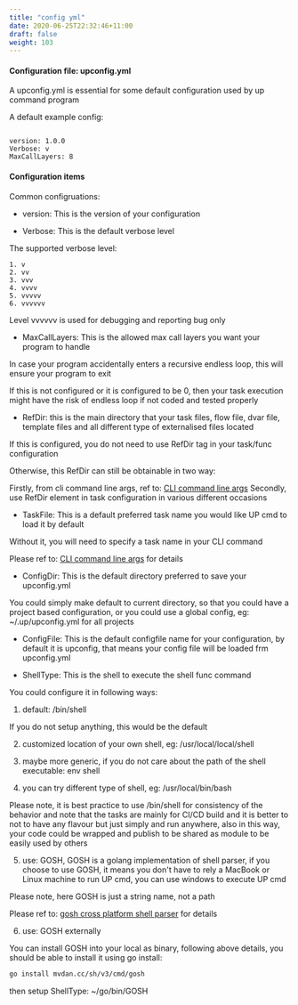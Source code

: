 ```yaml
---
title: "config yml"
date: 2020-06-25T22:32:46+11:00
draft: false
weight: 103
---
```


#### Configuration file: upconfig.yml

A upconfig.yml is essential for some default configuration used by up command program

A default example config:

```

version: 1.0.0
Verbose: v
MaxCallLayers: 8

```

#### Configuration items

Common configruations:

* version: This is the version of your configuration

* Verbose: This is the default verbose level

The supported verbose level: 

    1. v
    2. vv
    3. vvv
    4. vvvv
    5. vvvvv
    6. vvvvvv

Level vvvvvv is used for debugging and reporting bug only 

* MaxCallLayers: This is the allowed max call layers you want your program to handle

In case your program accidentally enters a recursive endless loop, this will ensure your program to exit 

If this is not configured or it is configured to be 0, then your task execution might have the risk of endless loop if not coded and tested properly
 
* RefDir: this is the main directory that your task files, flow file, dvar file, template files and all different type of externalised files located

If this is configured, you do not need to use RefDir tag in your task/func configuration

Otherwise, this RefDir can still be obtainable in two way:

Firstly, from cli command line args, ref to:  [CLI command line args](../../usage/cli_args)
Secondly, use RefDir element in task configuration in various different occasions

* TaskFile: This is a default preferred task name you would like UP cmd to load it by default

Without it, you will need to specify a task name in your CLI command

Please ref to:  [CLI command line args](../../usage/cli_args) for details

* ConfigDir: This is the default directory preferred to save your upconfig.yml

You could simply make default to current directory, so that you could have a project based configuration, or you could use a global config, eg: ~/.up/upconfig.yml for all projects

* ConfigFile: This is the default configfile name for your configuration, by default it is upconfig, that means your config file will be loaded frm upconfig.yml

* ShellType: This is the shell to execute the shell func command

You could configure it in following ways:

1. default: /bin/shell

If you do not setup anything, this would be the default

2. customized location of your own shell, eg: /usr/local/local/shell

3. maybe more generic, if you do not care about the path of the shell executable: env shell

4. you can try different type of shell, eg: /usr/local/bin/bash

Please note, it is best practice to use /bin/shell for consistency of the behavior and note that the tasks are mainly for CI/CD build and it is better to not to have any flavour but just simply and run anywhere, also in this way, your code could be wrapped and publish to be shared as module to be easily used by others

5. use: GOSH, GOSH is a golang implementation of shell parser, if you choose to use GOSH, it means you don't have to rely a MacBook or Linux machine to run UP cmd, you can use windows to execute UP cmd 

Please note, here GOSH is just a string name, not a path

Please ref to:  [gosh cross platform shell parser](https://github.com/mvdan/sh) for details

6. use: GOSH externally

You can install GOSH into your local as binary, following above details, you should be able to install it using go install: 

```bash
go install mvdan.cc/sh/v3/cmd/gosh
```

then setup ShellType: ~/go/bin/GOSH